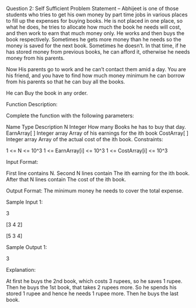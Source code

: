 Question 2: Self Sufficient
Problem Statement –  Abhijeet is one of those students who tries to get his own money by part time jobs in various places to fill up the expenses for buying books. He is not placed in one place, so what he does, he tries to allocate how much the book he needs will cost, and then work to earn that much money only. He works and then buys the book respectively. Sometimes he gets more money than he needs so the money is saved for the next book. Sometimes he doesn’t. In that time, if he has stored money from previous books, he can afford it, otherwise he needs money from his parents.

Now His parents go to work and he can’t contact them amid a day. You are his friend, and you have to find how much money minimum he can borrow from his parents so that he can buy all the books.

He can Buy the book in any order.

 

Function Description:

Complete the function with the following parameters:

Name	Type	Description
N	Integer	How many Books he has to buy that day.
EarnArray[ ]	Integer array	Array of his earnings for the ith book
CostArray[ ]	Integer array	Array of the actual cost of the ith book.
Constraints:

1 <= N <= 10^3
1 <= EarnArray[i] <= 10^3
1 <=  CostArray[i] <= 10^3
 

Input Format:

First line contains N.
Second N lines contain The ith earning for the ith book.
After that N lines contain The cost of the ith book.
 

Output Format: The minimum money he needs to cover the total expense.

 

Sample Input 1:

3

[3 4 2]

[5 3 4]

 

Sample Output 1:

3

 

Explanation:

At first he buys the 2nd book, which costs 3 rupees, so he saves 1 rupee. Then he buys the 1st book, that takes 2 rupees more. So he spends his stored 1 rupee and hence he needs 1 rupee more. Then he buys the last book.